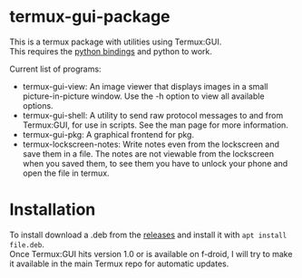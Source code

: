 # termux-gui-package

This is a termux package with utilities using Termux:GUI.  
This requires the [python bindings](https://github.com/tareksander/termux-gui-python-bindings) and python to work.  
  

Current list of programs:
- termux-gui-view: An image viewer that displays images in a small picture-in-picture window. Use the -h option to view all available options.
- termux-gui-shell: A utility to send raw protocol messages to and from Termux:GUI, for use in scripts. See the man page for more information.
- termux-gui-pkg: A graphical frontend for pkg.
- termux-lockscreen-notes: Write notes even from the lockscreen and save them in a file. The notes are not viewable from the lockscreen when you saved them, to see them you have to unlock your phone and open the file in termux.


# Installation

To install download a .deb from the [releases](https://github.com/tareksander/termux-gui-package/releases) and install it with ``apt install file.deb``.  
Once Termux:GUI hits version 1.0 or is available on f-droid, I will try to make it available in the main Termux repo for automatic updates.


